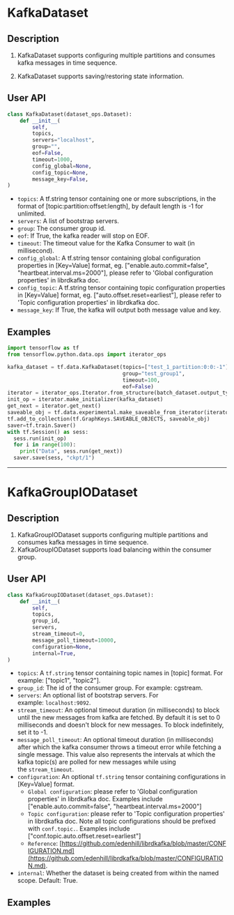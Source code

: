 # KafkaDataset

## Description

1. KafkaDataset supports configuring multiple partitions and consumes kafka messages in time sequence.

2. KafkaDataset supports saving/restoring state information.

## User API

```python
class KafkaDataset(dataset_ops.Dataset):
    def __init__(
        self,
        topics,
        servers="localhost",
        group="",
        eof=False,
        timeout=1000,
        config_global=None,
        config_topic=None,
        message_key=False,
)
```

- `topics`: A tf.string tensor containing one or more subscriptions, in the format of [topic:partition:offset:length], by default length is -1 for unlimited.
- `servers`: A list of bootstrap servers.
- `group`: The consumer group id.
- `eof`: If True, the kafka reader will stop on EOF.
- `timeout`: The timeout value for the Kafka Consumer to wait (in millisecond).
- `config_global`: A tf.string tensor containing global configuration properties in [Key=Value] format, eg. ["enable.auto.commit=false", "heartbeat.interval.ms=2000"], please refer to 'Global configuration properties' in librdkafka doc.
- `config_topic`: A tf.string tensor containing topic configuration properties in [Key=Value] format, eg. ["auto.offset.reset=earliest"], please refer to 'Topic configuration properties' in librdkafka doc.
- `message_key`: If True, the kafka will output both message value and key.

## Examples

```python
import tensorflow as tf
from tensorflow.python.data.ops import iterator_ops

kafka_dataset = tf.data.KafkaDataset(topics=["test_1_partition:0:0:-1"],
                                     group="test_group1",
                                     timeout=100,
                                     eof=False)
iterator = iterator_ops.Iterator.from_structure(batch_dataset.output_types)
init_op = iterator.make_initializer(kafka_dataset)
get_next = iterator.get_next()
saveable_obj = tf.data.experimental.make_saveable_from_iterator(iterator)
tf.add_to_collection(tf.GraphKeys.SAVEABLE_OBJECTS, saveable_obj)
saver=tf.train.Saver()
with tf.Session() as sess:
  sess.run(init_op)
  for i in range(100):
    print("Data", sess.run(get_next))
  saver.save(sess, "ckpt/1")
```

---

# KafkaGroupIODataset

## Description

1. KafkaGroupIODataset supports configuring multiple partitions and consumes kafka messages in time sequence.
2. KafkaGroupIODataset supports load balancing within the consumer group.

## User API

```python
class KafkaGroupIODataset(dataset_ops.Dataset):
    def __init__(
        self,
        topics,
        group_id,
        servers,
        stream_timeout=0,
        message_poll_timeout=10000,
        configuration=None,
        internal=True,
)
```

- `topics`: A `tf.string` tensor containing topic names in [topic] format. For example: ["topic1", "topic2"].
- `group_id`: The id of the consumer group. For example: cgstream.
- `servers`: An optional list of bootstrap servers. For example: `localhost:9092`.
- `stream_timeout`: An optional timeout duration (in milliseconds) to block until the new messages from kafka are fetched. By default it is set to 0 milliseconds and doesn't block for new messages. To block indefinitely, set it to -1.
- `message_poll_timeout`: An optional timeout duration (in milliseconds) after which the kafka consumer throws a timeout error while fetching a single message. This value also represents the intervals at which the kafka topic(s) are polled for new messages while using the `stream_timeout`.
- `configuration`: An optional `tf.string` tensor containing configurations in [Key=Value] format.
  - `Global configuration`: please refer to 'Global configuration properties' in librdkafka doc. Examples include ["enable.auto.commit=false", "heartbeat.interval.ms=2000"]
  - `Topic configuration`: please refer to 'Topic configuration properties' in librdkafka doc. Note all topic configurations should be prefixed with `conf.topic.`. Examples include ["conf.topic.auto.offset.reset=earliest"]
  - `Reference`: [https://github.com/edenhill/librdkafka/blob/master/CONFIGURATION.md](https://github.com/edenhill/librdkafka/blob/master/CONFIGURATION.md).
- `internal`: Whether the dataset is being created from within the named scope. Default: True.

## Examples

```python

```
